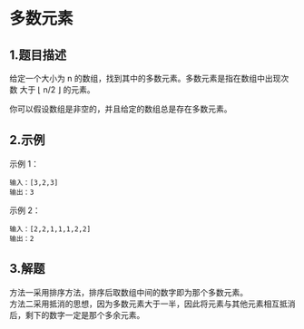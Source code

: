 # 多数元素

## 1.题目描述
给定一个大小为 n 的数组，找到其中的多数元素。多数元素是指在数组中出现次数 大于 ⌊ n/2 ⌋ 的元素。

你可以假设数组是非空的，并且给定的数组总是存在多数元素。

## 2.示例
示例 1：
```
输入：[3,2,3]
输出：3
```
示例 2：
```
输入：[2,2,1,1,1,2,2]
输出：2
```
## 3.解题
方法一采用排序方法，排序后取数组中间的数字即为那个多数元素。  
方法二采用抵消的思想，因为多数元素大于一半，因此将元素与其他元素相互抵消后，剩下的数字一定是那个多余元素。